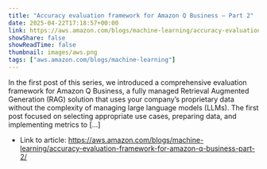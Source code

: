 ```yaml
---
title: "Accuracy evaluation framework for Amazon Q Business – Part 2"
date: 2025-04-22T17:18:57+00:00
link: https://aws.amazon.com/blogs/machine-learning/accuracy-evaluation-framework-for-amazon-q-business-part-2/
showShare: false
showReadTime: false
thumbnail: images/aws.png
tags: ["aws.amazon.com/blogs/machine-learning"]
---
```

In the first post of this series, we introduced a comprehensive evaluation framework for Amazon Q Business, a fully managed Retrieval Augmented Generation (RAG) solution that uses your company’s proprietary data without the complexity of managing large language models (LLMs). The first post focused on selecting appropriate use cases, preparing data, and implementing metrics to […]

- Link to article: https://aws.amazon.com/blogs/machine-learning/accuracy-evaluation-framework-for-amazon-q-business-part-2/